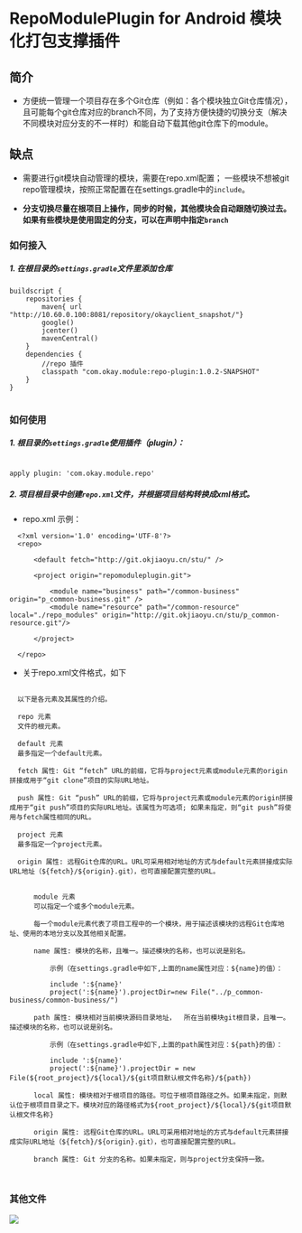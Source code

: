# RepoModulePlugin for Android 模块化打包支撑插件

## 简介

 * 方便统一管理一个项目存在多个Git仓库（例如：各个模块独立Git仓库情况），且可能每个git仓库对应的branch不同，为了支持方便快捷的切换分支（解决不同模块对应分支的不一样时）和能自动下载其他git仓库下的module。


## 缺点

 * 需要进行git模块自动管理的模块，需要在repo.xml配置； 一些模块不想被git repo管理模块，按照正常配置在在settings.gradle中的`include`。
 
 * **分支切换尽量在根项目上操作，同步的时候，其他模块会自动跟随切换过去。如果有些模块是使用固定的分支，可以在<module />声明中指定`branch`**


### 如何接入


##### 1. 在根目录的`settings.gradle`文件里添加仓库

```
buildscript {
    repositories {
        maven{ url "http://10.60.0.100:8081/repository/okayclient_snapshot/"}
        google()
        jcenter()
        mavenCentral()
    }
    dependencies {
        //repo 插件
        classpath "com.okay.module:repo-plugin:1.0.2-SNAPSHOT"
    }
}


```



###  如何使用

##### 1. 根目录的`settings.gradle`使用插件（plugin）：

```

apply plugin: 'com.okay.module.repo'

```

##### 2. 项目根目录中创建`repo.xml`文件，并根据项目结构转换成xml格式。

  * repo.xml 示例：
  
  ```
    <?xml version='1.0' encoding='UTF-8'?>
    <repo>
    
        <default fetch="http://git.okjiaoyu.cn/stu/" />
    
        <project origin="repomoduleplugin.git">
    
            <module name="business" path="/common-business"  origin="p_common-business.git" />
            <module name="resource" path="/common-resource" local="./repo_modules" origin="http://git.okjiaoyu.cn/stu/p_common-resource.git"/>
    
        </project>
    
    </repo>

  ```

  * 关于repo.xml文件格式，如下

  ```

    以下是各元素及其属性的介绍。
    
    repo 元素
    文件的根元素。
    
    default 元素
    最多指定一个default元素。
    
    fetch 属性: Git “fetch” URL的前缀，它将与project元素或module元素的origin拼接成用于“git clone”项目的实际URL地址。
    
    push 属性: Git “push” URL的前缀，它将与project元素或module元素的origin拼接成用于“git push”项目的实际URL地址。该属性为可选项; 如果未指定，则“git push”将使用与fetch属性相同的URL。
    
    project 元素
    最多指定一个project元素。
    
    origin 属性: 远程Git仓库的URL。URL可采用相对地址的方式与default元素拼接成实际URL地址（${fetch}/${origin}.git），也可直接配置完整的URL。
    
        
        module 元素
        可以指定一个或多个module元素。
        
        每一个module元素代表了项目工程中的一个模块，用于描述该模块的远程Git仓库地址、使用的本地分支以及其他相关配置。
        
        name 属性: 模块的名称，且唯一。描述模块的名称，也可以说是别名。

            示例（在settings.gradle中如下,上面的name属性对应：${name}的值）：
    
            include ':${name}'
            project(':${name}').projectDir=new File("../p_common-business/common-business/")

        path 属性: 模块相对当前模块源码目录地址，  所在当前模块git根目录，且唯一。描述模块的名称，也可以说是别名。
    
            示例（在settings.gradle中如下,上面的path属性对应：${path}的值）：
            
            include ':${name}'
            project(':${name}').projectDir = new File(${root_project}/${local}/${git项目默认根文件名称}/${path})
        
        local 属性: 模块相对于根项目的路径。可位于根项目路径之外。如果未指定，则默认位于根项目目录之下。模块对应的路径格式为${root_project}/${local}/${git项目默认根文件名称}
    
        origin 属性: 远程Git仓库的URL。URL可采用相对地址的方式与default元素拼接成实际URL地址（${fetch}/${origin}.git），也可直接配置完整的URL。
        
        branch 属性: Git 分支的名称。如果未指定，则与project分支保持一致。



  ```
 
### 其他文件

![](http://git.okjiaoyu.cn/stu/repomoduleplugin/raw/master/image/author.png)
    



